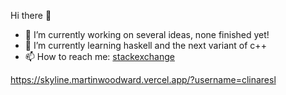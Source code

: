 Hi there 👋

- 🔭 I’m currently working on several ideas, none finished yet!
- 🌱 I’m currently learning haskell and the next variant of c++
- 📫 How to reach me: [stackexchange](https://cs.stackexchange.com/users/1337/carlos-linares-l%c3%b3pez?tab=topactivity)

https://skyline.martinwoodward.vercel.app/?username=clinaresl
